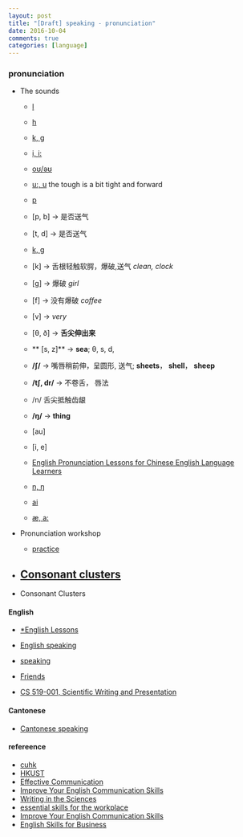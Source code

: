 ```yaml
---
layout: post
title: "[Draft] speaking - pronunciation"
date: 2016-10-04
comments: true
categories: [language]
---
```


### pronunciation

* The sounds
  - [l](http://www.bilibili.com/video/av2681140/index_5.html)
  - [h](http://www.bilibili.com/video/av2681140/index_7.html)
  - [k, g](http://www.bbc.co.uk/learningenglish/english/features/pronunciation/vlessconst4)
  - [i, i:](http://www.bilibili.com/video/av2681140/index_8.html)
  - [oʊ/əʊ](http://www.bilibili.com/video/av2681140/index_8.html#page=9) 
  - [u:, u](http://www.bilibili.com/video/av2681140/index_10.html) the tough is a bit tight and forward
  - [p](http://www.clarityenglish.com/area1/ClearPronunciation/Start.php?prefix=CITY)
  - [p, b] -> 是否送气
  - [t, d] -> 是否送气
  - [k, g](http://soundsofspeech.uiowa.edu/english/english.html) 
  - [k] -> 舌根轻触软腭，爆破,送气 *clean, clock*
  - [g] -> 爆破 *girl*
  - [f] -> 没有爆破 *coffee* 
  - [v] -> *very* 
  - [θ, ð] -> **舌尖伸出来**
 
  - ** [s, z]** -> **sea**; θ, s, d, 
  - **/∫/** -> 嘴唇稍前伸，呈圆形, 送气; **sheets**， **shell**， **sheep**
  - **/tʃ, dr/** -> 不卷舌， 唇法
  - /n/ 舌尖抵触齿龈
  - **/ŋ/** -> **thing**

  - [au]
  - [i, e]
  - [English Pronunciation Lessons for Chinese English Language Learners](http://www.elementalenglish.com/english-pronunciation-lessons-for-chinese-speakers/)

  - [n, ŋ](http://www.bbc.co.uk/learningenglish/english/features/pronunciation/otherconst3)
  - [ai](http://www.bbc.co.uk/learningenglish/english/features/pronunciation/diphthongs3)
  
  - [æ, a:](http://www.clarityenglish.com/area1/ClearPronunciation/Start.php?prefix=CITY)

* Pronunciation workshop
  - [practice](http://www.bilibili.com/video/av2681140/)
  
* [Consonant clusters](http://www.clarityenglish.com/area1/ClearPronunciation2/Start.php?prefix=CITY)
  - 

* Consonant Clusters


#### English
  - [*English Lessons](http://www.elementalenglish.com/category/1-english-lessons/)
  - [English speaking](http://elss.elc.cityu.edu.hk/ELSS/activities.aspx)
  - [speaking](http://www.weibo.com/ttarticle/p/show?id=2309404005596264270260#_0)
  - [Friends](http://8drama.com/33506/)

  - [CS 519-001, Scientific Writing and Presentation](http://classes.engr.oregonstate.edu/eecs/spring2016/cs519-001/)
  
#### Cantonese
  - [Cantonese speaking](https://www.ilc.cuhk.edu.hk/Chinese/pthprog1/tm_introduction.html)

#### refereence
  - [cuhk](https://www.ilc.cuhk.edu.hk/EN/ENResources/Speaking_Pronun.aspx)
  - [HKUST](http://ilang.cle.ust.hk/pronunciation/)
  - [Effective Communication](https://www.coursera.org/learn/effective-intercultural-communication/home/welcome)
  - [Improve Your English Communication Skills](https://www.coursera.org/learn/professional-emails-english/home/welcome)
  - [Writing in the Sciences](https://lagunita.stanford.edu/courses/Medicine/SciWrite./Fall2015/info)
  - [essential skills for the workplace](https://www.coursera.org/learn/project-management-basics/home/welcome)
  - [Improve Your English Communication Skills](https://www.coursera.org/specializations/improve-english)
  - [English Skills for Business](https://www.coursera.org/specializations/business-english)

